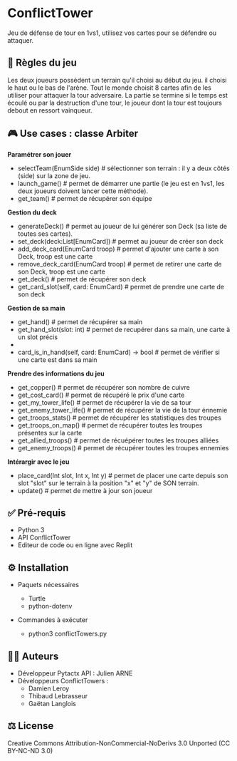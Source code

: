 # ConflictTower
Jeu de défense de tour en 1vs1, utilisez vos cartes pour se défendre ou attaquer.

## 🎲 Règles du jeu 
Les deux joueurs possèdent un terrain qu'il choisi au début du jeu. il choisi le haut ou le bas de l'arène. Tout le monde choisit 8 cartes afin de les utiliser pour attaquer la tour adversaire. La partie se termine si le temps est écoulé ou par la destruction d'une tour, le joueur dont la tour est toujours debout en ressort vainqueur.

## 🎮 Use cases : classe Arbiter
**Paramétrer son jouer**
- selectTeam(EnumSide side) # sélectionner son terrain : il y a deux côtés (side) sur la zone de jeu.
- launch_game() # permet de démarrer une partie (le jeu est en 1vs1, les deux joueurs doivent lancer cette méthode).
- get_team() # permet de récupérer son équipe

**Gestion du deck**
- generateDeck() # permet au joueur de lui générer son Deck (sa liste de toutes ses cartes).
- set_deck(deck:List[EnumCard]) # permet au joueur de créer son deck
- add_deck_card(EnumCard troop) # permet d'ajouter une carte à son Deck, troop est une carte
- remove_deck_card(EnumCard troop) # permet de retirer une carte de son Deck, troop est une carte
- get_deck() # permet de récupérer son deck
- get_card_slot(self, card: EnumCard) # permet de prendre une carte de son deck

**Gestion de sa main**
- get_hand() # permet de récupérer sa main
- get_hand_slot(slot: int) # permet de recupérer dans sa main, une carte à un slot précis
- 
- card_is_in_hand(self, card: EnumCard) -> bool # permet de vérifier si une carte est dans sa main

**Prendre des informations du jeu**
- get_copper() # permet de récupérer son nombre de cuivre
- get_cost_card() # permet de récupéré le prix d'une carte
- get_my_tower_life() # permet de récupérer la vie de sa tour
- get_enemy_tower_life() # permet de récupérer la vie de la tour énnemie
- get_troops_stats() # permet de récupérer les statistiques des troupes
- get_troops_on_map() # permet de récupérer toutes les troupes présentes sur la carte
- get_allied_troops() # permet de récuépérer toutes les troupes alliées
- get_enemy_troops() # permet de récupérer toutes les troupes ennemies
  
**Intérargir avec le jeu**
- place_card(Int slot, Int x, Int y) # permet de placer une carte depuis son slot "slot" sur le terrain à la position "x" et "y" de SON terrain.
- update() # permet de mettre à jour son joueur

## ✅ Pré-requis
- Python 3
- API ConflictTower
- Editeur de code ou en ligne avec Replit

## ⚙️ Installation 
- Paquets nécessaires
  - Turtle
  - python-dotenv

- Commandes à exécuter
  - python3 conflictTowers.py

## 🧑‍💻 Auteurs
- Développeur Pytactx API : Julien ARNE
- Développeurs ConflictTowers :
  - Damien Leroy
  - Thibaud Lebrasseur
  - Gaëtan Langlois

## ⚖️ License
Creative Commons Attribution-NonCommercial-NoDerivs 3.0 Unported (CC BY-NC-ND 3.0)
